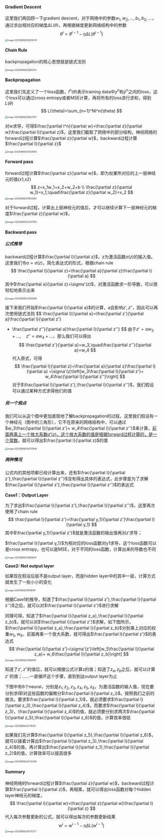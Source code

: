 #### Gradient Descent

这里我们再回顾一下gradient descent，对于网络中的参数$w_1,w_2,...,b_1,b_2,...$，通过求出相对应的梯度$\Delta L(\theta)$，再根据梯度更新网络结构中的参数
$$
\theta ^i=\theta^{i-1}-\eta\Delta L(\theta^{i-1})
$$
<img src="../image/image-20200606200029374.png" alt="image-20200606200029374" style="zoom:50%;" />

#### Chain Rule

backpropagation的核心思想就是链式法则

<img src="../image/image-20200606200855314.png" alt="image-20200606200855314" style="zoom:50%;" />

#### Backpropagation

这里我们先定义了一个loss函数，$l^n(\theta)$表示training data中$y^n$和$\hat y ^n$之间的loss，这个loss可以通过cross entropy或者MSE计算，再将所有的loss进行求和，得到$L(\theta)$
$$
L(\theta)=\sum_{n=1}^Nl^n(\theta)
$$
<img src="../image/image-20200606200827557.png" alt="image-20200606200827557" style="zoom:50%;" />

对w求导，可得$\frac{\partial l^n}{\partial w}=\frac{\partial z}{\partial w}\frac{\partial l}{\partial z}$，这里我们截取了网络中的部分结构，神经网络的forward过程计算$\frac{\partial z}{\partial w}$，backward过程计算$\frac{\partial l}{\partial z}$

<img src="../image/image-20200606201320644.png" alt="image-20200606201320644" style="zoom:50%;" />

#### Forward pass

forward过程计算$\frac{\partial z}{\partial w}$，即为权重所对应的上一层神经元的值(x1,x2)
$$
z=x_1w_1+x_2+w_2+b \\
\frac{\partial z}{\partial w_1}=x_1,\quad\frac{\partial z}{\partial w_2}=x_2
$$
<img src="../image/image-20200606201854092.png" alt="image-20200606201854092" style="zoom:50%;" />

对于forward过程，计算出上层神经元的值后，才可以继续计算下一层神经元的梯度$\frac{\partial z}{\partial w}$，

<img src="../image/image-20200606202207055.png" alt="image-20200606202207055" style="zoom:50%;" />

#### Backward pass

##### 公式推导

backward过程计算$\frac{\partial l}{\partial z}$，z为激活函数$\sigma (z)$的输入值。这里我们令$a=\sigma(z)$，简化表达式的形式，根据chain rule
$$
\frac{\partial l}{\partial z}=\frac{\partial a}{\partial z}\frac{\partial l}{\partial a}
$$
其中$\frac{\partial a}{\partial z}=\sigma'(z)$，对激活函数求一阶导数，可以很轻松地表示出来

<img src="../image/image-20200606203500895.png" alt="image-20200606203500895" style="zoom:50%;" />

接下来我们开始$\frac{\partial l}{\partial a}$的计算，a会影响$z',z''$，因此可以再次使用链式法则
$$
\frac{\partial l}{\partial a}=\frac{\partial z'}{\partial a}\frac{\partial l}{\partial z'}
+ \frac{\partial z''}{\partial a}\frac{\partial l}{\partial z''}
$$
由于$z'=aw_3+...,\quad z''=aw_4+...$，那么我们可以得出
$$
\frac{\partial z'}{\partial a}=w_3,\quad\frac{\partial z''}{\partial a}=w_4
$$
代入原式，可得
$$
\frac{\partial l}{\partial z}=\frac{\partial a}{\partial z}\frac{\partial l}{\partial a} =\sigma'(z)\left[w_3\frac{\partial l}{\partial z'}+ w_4\frac{\partial l}{\partial z''}\right]
$$
对于$\frac{\partial l}{\partial z'},\frac{\partial l}{\partial z''}$，我们假设可以通过某种方式求得他们的值

##### 另一个观点

我们可以从这个图中更加直观地了解backpropagation的过程，这里我们假设有一个神经元（图中的三角形），它不在原来的网络结构中，可以通过$w_3\frac{\partial l}{\partial z'}+ w_4\frac{\partial l}{\partial z''}$来计算，<u>前面再乘上一个放大系数$\sigma'(z)$，这个放大系数的值是根据forward过程计算的，是一个常数</u>，就可以得出$\frac{\partial l}{\partial z}$的值

<img src="../image/image-20200606204707606.png" alt="image-20200606204707606" style="zoom:50%;" />

##### 两种情况

公式内的其他项都已经计算出来，还有$\frac{\partial l}{\partial z'},\frac{\partial l}{\partial z''}$没有得出具体的表达式，此步骤是为了求解$\frac{\partial l}{\partial z'},\frac{\partial l}{\partial z''}$的表达式

**Case1：Output Layer**

为了求出$\frac{\partial l}{\partial z'},\frac{\partial l}{\partial z''}$，这里再次使用了chain rule
$$
\frac{\partial l}{\partial z'}=\frac{\partial y_1}{\partial z'}\frac{\partial l}{\partial y_1}
$$
其中$\frac{\partial y_1}{\partial z'}$就是激活函数的输出值再对$z'$求导；

$\frac{\partial l}{\partial y_1}$为相对应的loss函数对y1求导，这个loss函数可以是cross entropy，也可以是MSE，对于不同的loss函数，计算出来的导数也不同

<img src="../image/image-20200606213905635.png" alt="image-20200606213905635" style="zoom:50%;" />

**Case2: Not output layer**

如果现在假设后层不是output layer，而是hidden layer中的其中一层，计算方式就发生了一些小小的变化

<img src="../image/image-20200606215916597.png" alt="image-20200606215916597" style="zoom:50%;" />

根据Case1的推导，知道了$\frac{\partial l}{\partial z'},\frac{\partial l}{\partial z''}$之后，就可以对$\frac{\partial l}{\partial z'}$进行求解

同理可得，知道了$\frac{\partial l}{\partial z_a},\frac{\partial l}{\partial z_b}$，就可以对$\frac{\partial l}{\partial z'}$求解，如下图所示，$\frac{\partial l}{\partial z_a},\frac{\partial l}{\partial z_b}$分别乘上对应的权重$w_5,w_6$，前面再乘一个放大系数，就可得出$\frac{\partial l}{\partial z'}$的表达式
$$
\frac{\partial l}{\partial z'}=\sigma'(z')\left[w_5\frac{\partial l}{\partial z_a}+ w_6\frac{\partial l}{\partial z_b}\right]
$$
<img src="../image/image-20200606221608597.png" alt="image-20200606221608597" style="zoom:50%;" />

知道了$z',z''$的值后，就可以根据公式计算z的值；知道了$z_a,z_b$之后，就可以计算$z'$ 的值；……一直循环这个步骤，直到到达output layer为止

下图中有6个neural，分别是$z_1,z_2,z_3,z_4,z_5,z_6$，为激活函数的输入值，现在要分别求得$l$对这些函数的偏微分$\frac{\partial l}{\partial z_i}$。按照我们之前的做法，要求$\frac{\partial l}{\partial z_1}$，就必须要求$\frac{\partial l}{\partial z_3},\frac{\partial l}{\partial z_4}$，而要求$\frac{\partial l}{\partial z_3}，\frac{\partial l}{\partial z_4}$的值，就必须要分别求两次$\frac{\partial l}{\partial z_5},\frac{\partial l}{\partial z_6}$的值，计算效率很低

<img src="../image/image-20200606222718315.png" alt="image-20200606222718315" style="zoom:50%;" />

如果我们先计算$\frac{\partial l}{\partial z_5},\frac{\partial l}{\partial z_6}$，就可以接着计算出$\frac{\partial l}{\partial z_3},\frac{\partial l}{\partial z_4}$的值，再计算出$\frac{\partial l}{\partial z_1},\frac{\partial l}{\partial z_2}$的值，计算效率可以提高很多

<img src="../image/image-20200606222732356.png" alt="image-20200606222732356" style="zoom:50%;" />

#### Summary

神经网络的forward过程计算$\frac{\partial z}{\partial w}$，backward过程计算$\frac{\partial l}{\partial z}$，再相乘，就可以得出loss函数对每个hidden layer神经元的梯度，
$$
\frac{\partial l}{\partial w}=\frac{\partial z}{\partial w}\frac{\partial l}{\partial z}
$$
代入每次参数更新的公式，就可以得出每次的参数更新结果
$$
w ^i=w^{i-1}-\eta\Delta L(w^{i-1})
$$
<img src="../image/image-20200606224217277.png" alt="image-20200606224217277" style="zoom:50%;" />